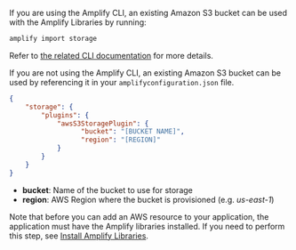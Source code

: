 If you are using the Amplify CLI, an existing Amazon S3 bucket can be used with the Amplify Libraries by running:

```bash
amplify import storage
```

Refer to [the related CLI documentation](~/cli/storage/import.md) for more details.

If you are not using the Amplify CLI, an existing Amazon S3 bucket can be used by referencing it in your `amplifyconfiguration.json` file.

```json
{
    "storage": {
        "plugins": {
            "awsS3StoragePlugin": {
                  "bucket": "[BUCKET NAME]",
                  "region": "[REGION]"
            }
        }
    }
}
```

- **bucket**: Name of the bucket to use for storage
- **region**: AWS Region where the bucket is provisioned (e.g. *us-east-1*)

Note that before you can add an AWS resource to your application, the application must have the Amplify libraries installed. If you need to perform this step, see [Install Amplify Libraries](~/lib/project-setup/create-application.md#n2-install-amplify-libraries). 
